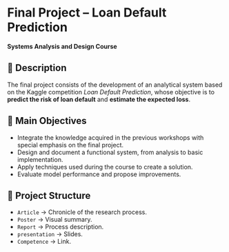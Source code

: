 # Final Project – Loan Default Prediction

**Systems Analysis and Design Course**

## 📘 Description
The final project consists of the development of an analytical system based on the Kaggle competition _Loan Default Prediction_, whose objective is to **predict the risk of loan default** and **estimate the expected loss**.

## 🎯 Main Objectives
- Integrate the knowledge acquired in the previous workshops with special emphasis on the final project.
- Design and document a functional system, from analysis to basic implementation.
- Apply techniques used during the course to create a solution.
- Evaluate model performance and propose improvements.

## 📂 Project Structure
- `Article` → Chronicle of the research process.
- `Poster` → Visual summary.
- `Report` → Process description.
- `presentation` → Slides.
- `Competence` → Link.

